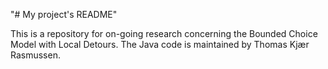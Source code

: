 "# My project's README" 

This is a repository for on-going research concerning the Bounded Choice Model with Local Detours. The Java code is maintained by Thomas Kjær Rasmussen.
